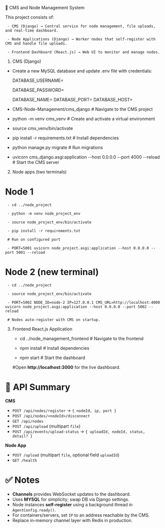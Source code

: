 🚀 CMS and Node Management System

   This project consists of:

     - CMS (Django) → Central service for node management, file uploads, and real-time dashboard.

     - Node Applications (Django) → Worker nodes that self-register with CMS and handle file uploads.

     - Frontend Dashboard (React.js) → Web UI to monitor and manage nodes.


1) CMS (Django)

  - Create a new MySQL database and update .env file with credentials:

      DATABASE_USERNAME=
    
      DATABASE_PASSWORD=
    
      DATABASE_NAME=
      DATABASE_PORT=
      DATABASE_HOST=

  - CMS-Node-Management/cms_django   # Navigate to the CMS project

  - python -m venv cms_venv    # Create and activate a virtual environment

  - source cms_venv/bin/activate

  - pip install -r requirements.txt    # Install dependencies
 
  - python manage.py migrate    # Run migrations

  - uvicorn cms_django.asgi:application --host 0.0.0.0 --port 4000 --reload    # Start the CMS server


2) Node apps (two terminals)
	
  # Node 1

     - cd ../node_project

     - python -m venv node_project_env

     - source node_project_env/bin/activate

     - pip install -r requirements.txt

     # Run on configured port

     - PORT=5001 uvicorn node_project.asgi:application --host 0.0.0.0 --port 5001 --reload

 # Node 2 (new terminal)

     - cd ../node_project

     - source node_project_env/bin/activate

     - PORT=5002 NODE_ID=node-2 IP=127.0.0.1 CMS_URL=http://localhost:4000 uvicorn node_project.asgi:application --host 0.0.0.0 --port 5002 --reload

     # Nodes auto-register with CMS on startup.


3) Frontend React.js Application

    - cd ../node_management_frontend      # Navigate to the frontend

    - npm install    # Install dependencies

    - npm start    # Start the dashboard

    #Open **http://localhost:3000** for the live dashboard.


# 📘 API Summary
**CMS**
- `POST /api/nodes/register` → `{ nodeId, ip, port }`
- `POST /api/nodes/<nodeId>/disconnect`
- `GET /api/nodes`
- `POST /api/upload` (multipart `file`)
- `POST /api/events/upload-status` → `{ uploadId, nodeId, status, detail? }`


**Node App**
- `POST /upload` (multipart `file`, optional field `uploadId`)
- `GET /health`


# ✅ Notes
- **Channels** provides WebSocket updates to the dashboard.
- Uses **MYSQL** for simplicity; swap DB via Django settings.
- Node instances **self-register** using a background thread in `AgentConfig.ready()`.
- For containers/servers, set `IP` to an address reachable by the CMS.
- Replace in-memory channel layer with Redis in production.
